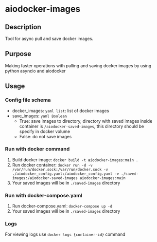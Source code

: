 # aiodocker-images

## Description

Tool for async pull and save docker images.

## Purpose

Making faster operations with pulling and saving docker images by using python asyncio and aiodocker

## Usage

### Config file schema

- docker_images: `yaml list`: list of docker images
- save_images: `yaml Boolean`
    - True: save images to directory, directory with saved images inside container is `/aiodocker-saved-images`, this directory should be specify in docker volume
    - False: do not save images

### Run with docker command

1) Build docker image: `docker build -t aiodocker-images:main .`
2) Run docker container: `docker run -d -v /var/run/docker.sock:/var/run/docker.sock -v ./aiodocker_config.yaml:/aiodocker_config.yaml -v ./saved-images:/aiodocker-saved-images aiodocker-images:main`
3) Your saved images will be in `./saved-images` directory

### Run with docker-compose.yaml

1) Run docker-compose.yaml: `docker-compose up -d`
2) Your saved images will be in `./saved-images` directory

### Logs

For viewing logs use `docker logs {container-id}` command